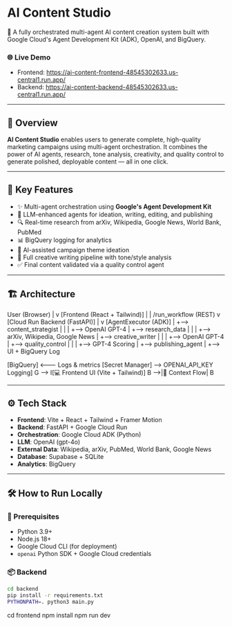 # AI Content Studio

🚀 A fully orchestrated multi-agent AI content creation system built with Google Cloud's Agent Development Kit (ADK), OpenAI, and BigQuery.

### 🌐 Live Demo

- Frontend: https://ai-content-frontend-48545302633.us-central1.run.app/
- Backend: https://ai-content-backend-48545302633.us-central1.run.app/

---

## 🧠 Overview

**AI Content Studio** enables users to generate complete, high-quality marketing campaigns using multi-agent orchestration. It combines the power of AI agents, research, tone analysis, creativity, and quality control to generate polished, deployable content — all in one click.

---

## 🧩 Key Features

- ✨ Multi-agent orchestration using **Google's Agent Development Kit**
- 🧠 LLM-enhanced agents for ideation, writing, editing, and publishing
- 🔍 Real-time research from arXiv, Wikipedia, Google News, World Bank, PubMed
- 📊 BigQuery logging for analytics
- 🎯 AI-assisted campaign theme ideation
- 📜 Full creative writing pipeline with tone/style analysis
- ✅ Final content validated via a quality control agent

---

## 🏗 Architecture

User (Browser)
|
v
[Frontend (React + Tailwind)]
|
| /run_workflow (REST)
v
[Cloud Run Backend (FastAPI)]
|
v
[AgentExecutor (ADK)]
|
+--> content_strategist
| |
| +--> OpenAI GPT-4
|
+--> research_data
| |
| +--> arXiv, Wikipedia, Google News
|
+--> creative_writer
| |
| +--> OpenAI GPT-4
|
+--> quality_control
| |
| +--> GPT-4 Scoring
|
+--> publishing_agent
|
+--> UI + BigQuery Log

[BigQuery] <--- Logs & metrics
[Secret Manager] --> OPENAI_API_KEY
Logging]
G --> I[💻 Frontend UI (Vite + Tailwind)]
B -->|🔁 Context Flow| B

---

## ⚙️ Tech Stack

- **Frontend**: Vite + React + Tailwind + Framer Motion
- **Backend**: FastAPI + Google Cloud Run
- **Orchestration**: Google Cloud ADK (Python)
- **LLM**: OpenAI (gpt-4o)
- **External Data**: Wikipedia, arXiv, PubMed, World Bank, Google News
- **Database**: Supabase + SQLite
- **Analytics**: BigQuery

---

## 🛠 How to Run Locally

### 🔧 Prerequisites

- Python 3.9+
- Node.js 18+
- Google Cloud CLI (for deployment)
- `openai` Python SDK + Google Cloud credentials

### 📦 Backend

```bash
cd backend
pip install -r requirements.txt
PYTHONPATH=. python3 main.py


```

cd frontend
npm install
npm run dev
